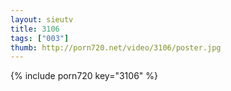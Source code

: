 ```yaml
--- 
layout: sieutv
title: 3106
tags: ["003"]
thumb: http://porn720.net/video/3106/poster.jpg
---
```

{% include porn720 key="3106" %} 
